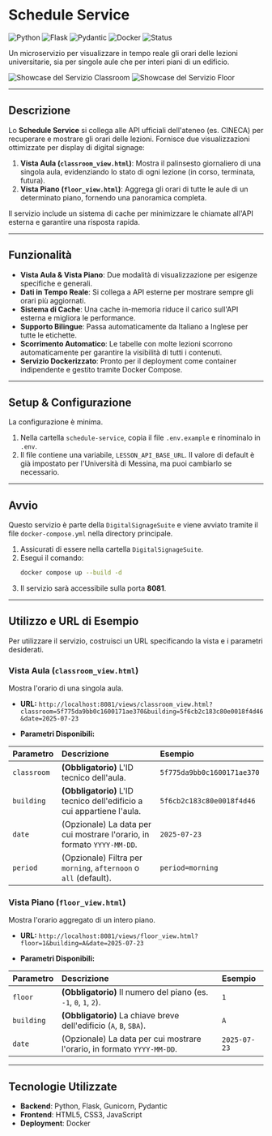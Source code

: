 # Schedule Service

![Python](https://img.shields.io/badge/Python-3.11-blue.svg)
![Flask](https://img.shields.io/badge/Flask-2.3-black?logo=flask)
![Pydantic](https://img.shields.io/badge/Pydantic-v2-blue)
![Docker](https://img.shields.io/badge/Docker-Ready-blue?logo=docker)
![Status](https://img.shields.io/badge/Status-Production-brightgreen)

Un microservizio per visualizzare in tempo reale gli orari delle lezioni universitarie, sia per singole aule che per interi piani di un edificio.

![Showcase del Servizio Classroom](./docs/schedule-classroom-showcase.png)
![Showcase del Servizio Floor](./docs/schedule-floor-showcase.png)

---

## Descrizione

Lo **Schedule Service** si collega alle API ufficiali dell'ateneo (es. CINECA) per recuperare e mostrare gli orari delle lezioni. Fornisce due visualizzazioni ottimizzate per display di digital signage:

1.  **Vista Aula (`classroom_view.html`)**: Mostra il palinsesto giornaliero di una singola aula, evidenziando lo stato di ogni lezione (in corso, terminata, futura).
2.  **Vista Piano (`floor_view.html`)**: Aggrega gli orari di tutte le aule di un determinato piano, fornendo una panoramica completa.

Il servizio include un sistema di cache per minimizzare le chiamate all'API esterna e garantire una risposta rapida.

---

## Funzionalità

* **Vista Aula & Vista Piano**: Due modalità di visualizzazione per esigenze specifiche e generali.
* **Dati in Tempo Reale**: Si collega a API esterne per mostrare sempre gli orari più aggiornati.
* **Sistema di Cache**: Una cache in-memoria riduce il carico sull'API esterna e migliora le performance.
* **Supporto Bilingue**: Passa automaticamente da Italiano a Inglese per tutte le etichette.
* **Scorrimento Automatico**: Le tabelle con molte lezioni scorrono automaticamente per garantire la visibilità di tutti i contenuti.
* **Servizio Dockerizzato**: Pronto per il deployment come container indipendente e gestito tramite Docker Compose.

---

## Setup & Configurazione

La configurazione è minima.
1.  Nella cartella `schedule-service`, copia il file `.env.example` e rinominalo in `.env`.
2.  Il file contiene una variabile, `LESSON_API_BASE_URL`. Il valore di default è già impostato per l'Università di Messina, ma puoi cambiarlo se necessario.

---

## Avvio

Questo servizio è parte della `DigitalSignageSuite` e viene avviato tramite il file `docker-compose.yml` nella directory principale.

1.  Assicurati di essere nella cartella `DigitalSignageSuite`.
2.  Esegui il comando:
    ```bash
    docker compose up --build -d
    ```
3.  Il servizio sarà accessibile sulla porta **8081**.

---

## Utilizzo e URL di Esempio

Per utilizzare il servizio, costruisci un URL specificando la vista e i parametri desiderati.

### Vista Aula (`classroom_view.html`)

Mostra l'orario di una singola aula.

* **URL:** `http://localhost:8081/views/classroom_view.html?classroom=5f775da9bb0c1600171ae370&building=5f6cb2c183c80e0018f4d46&date=2025-07-23`

* **Parametri Disponibili:**

| Parametro     | Descrizione                                                               | Esempio                          |
| :------------ | :------------------------------------------------------------------------ | :------------------------------- |
| `classroom`   | **(Obbligatorio)** L'ID tecnico dell'aula.                                | `5f775da9bb0c1600171ae370`       |
| `building`    | **(Obbligatorio)** L'ID tecnico dell'edificio a cui appartiene l'aula.    | `5f6cb2c183c80e0018f4d46`       |
| `date`        | (Opzionale) La data per cui mostrare l'orario, in formato `YYYY-MM-DD`.   | `2025-07-23`                     |
| `period`      | (Opzionale) Filtra per `morning`, `afternoon` o `all` (default).          | `period=morning`                 |

### Vista Piano (`floor_view.html`)

Mostra l'orario aggregato di un intero piano.

* **URL:** `http://localhost:8081/views/floor_view.html?floor=1&building=A&date=2025-07-23`

* **Parametri Disponibili:**

| Parametro  | Descrizione                                                              | Esempio             |
| :--------- | :----------------------------------------------------------------------- | :------------------ |
| `floor`    | **(Obbligatorio)** Il numero del piano (es. `-1`, `0`, `1`, `2`).          | `1`                 |
| `building` | **(Obbligatorio)** La chiave breve dell'edificio (`A`, `B`, `SBA`).       | `A`                 |
| `date`     | (Opzionale) La data per cui mostrare l'orario, in formato `YYYY-MM-DD`.  | `2025-07-23`        |

---

## Tecnologie Utilizzate

* **Backend**: Python, Flask, Gunicorn, Pydantic
* **Frontend**: HTML5, CSS3, JavaScript
* **Deployment**: Docker